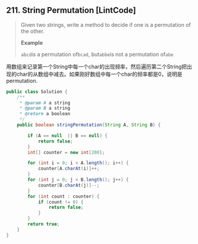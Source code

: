 ## 211. String Permutation \[LintCode\]

> Given two strings, write a method to decide if one is a permutation of the other.
>
> **Example**
>
> `abcd`is a permutation of`bcad`, but`abbe`is not a permutation of`abe`

用数组来记录第一个String中每一个char的出现频率，然后遍历第二个String把出现的char的从数组中减去。如果刚好数组中每一个char的频率都是0，说明是permutation.

```java
public class Solution {
    /**
     * @param A a string
     * @param B a string
     * @return a boolean
     */
    public boolean stringPermutation(String A, String B) {

        if (A == null  || B == null) {
            return false;
        }    
        int[] counter = new int[200];

        for (int i = 0; i < A.length(); i++) {
            counter[A.charAt(i)]++;
        }
        for (int j = 0; j < B.length(); j++) {
            counter[B.charAt(j)]--;
        }
        for (int count : counter) {
            if (count != 0) {
                return false;
            }
        }
        return true;
    }
}
```



